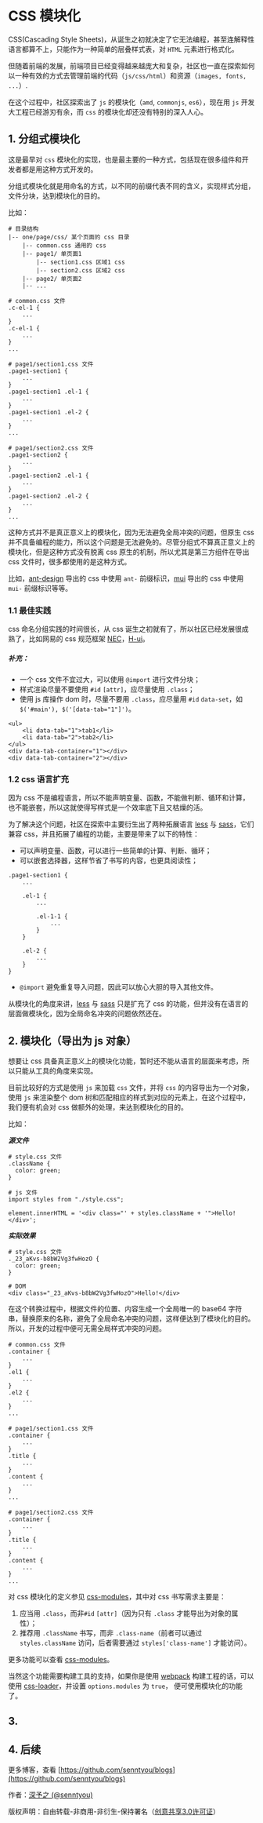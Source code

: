 # CSS 模块化

CSS(Cascading Style Sheets)，从诞生之初就决定了它无法编程，甚至连解释性语言都算不上，只能作为一种简单的层叠样式表，对 `HTML` 元素进行格式化。

但随着前端的发展，前端项目已经变得越来越庞大和复杂，社区也一直在探索如何以一种有效的方式去管理前端的代码（`js/css/html`）和资源（`images, fonts, ...`）.

在这个过程中，社区探索出了 `js` 的模块化（`amd`, `commonjs`, `es6`），现在用 `js` 开发大工程已经游刃有余，而 `css` 的模块化却还没有特别的深入人心。

## 1. 分组式模块化

这是最早对 `css` 模块化的实现，也是最主要的一种方式，包括现在很多组件和开发者都是用这种方式开发的。

分组式模块化就是用命名的方式，以不同的前缀代表不同的含义，实现样式分组，文件分块，达到模块化的目的。

比如：

```
# 目录结构
|-- one/page/css/ 某个页面的 css 目录
    |-- common.css 通用的 css
    |-- page1/ 单页面1
        |-- section1.css 区域1 css
        |-- section2.css 区域2 css
    |-- page2/ 单页面2
    |-- ...
    
# common.css 文件
.c-el-1 {
    ...
}
.c-el-1 {
    ...
}    
...    
    
# page1/section1.css 文件
.page1-section1 {
    ...
}
.page1-section1 .el-1 {
    ...
}    
.page1-section1 .el-2 {
    ...
}    
...

# page1/section2.css 文件
.page1-section2 {
    ...
}
.page1-section2 .el-1 {
    ...
}    
.page1-section2 .el-2 {
    ...
}    
...
```

这种方式并不是真正意义上的模块化，因为无法避免全局冲突的问题，但原生 css 并不具备编程的能力，所以这个问题是无法避免的。尽管分组式不算真正意义上的模块化，但是这种方式没有脱离 css 原生的机制，所以尤其是第三方组件在导出 css 文件时，很多都使用的是这种方式。

比如，[ant-design](https://github.com/ant-design/ant-design) 导出的 css 中使用 `ant-` 前缀标识，[mui](https://github.com/dcloudio/mui) 导出的 css 中使用 `mui-` 前缀标识等等。

### 1.1 最佳实践

css 命名分组实践的时间很长，从 css 诞生之初就有了，所以社区已经发展很成熟了，比如网易的 css 规范框架 [NEC](http://nec.netease.com/)，[H-ui](http://www.h-ui.net/)。

##### 补充：

* 一个 css 文件不宜过大，可以使用 `@import` 进行文件分块；
* 样式渲染尽量不要使用 `#id` `[attr]`，应尽量使用 `.class`；
* 使用 js 库操作 dom 时，尽量不要用 `.class`，应尽量用 `#id` `data-set`，如 `$('#main'), $('[data-tab="1"]')`。

```
<ul>
    <li data-tab="1">tab1</li>
    <li data-tab="2">tab2</li>
</ul>
<div data-tab-container="1"></div>
<div data-tab-container="2"></div>
```

### 1.2 css 语言扩充

因为 css 不是编程语言，所以不能声明变量、函数，不能做判断、循环和计算，也不能嵌套，所以这就使得写样式是一个效率底下且又枯燥的活。

为了解决这个问题，社区在探索中主要衍生出了两种拓展语言 [less](http://lesscss.org/) 与 [sass](http://sass-lang.com/)，它们兼容 css，并且拓展了编程的功能，主要是带来了以下的特性：

* 可以声明变量、函数，可以进行一些简单的计算、判断、循环；
* 可以嵌套选择器，这样节省了书写的内容，也更具阅读性；

```
.page1-section1 {
    ...
    
    .el-1 {
        ...
        
        .el-1-1 {
            ...
        }
    }
        
    .el-2 {
        ...
    }   
} 
```

* `@import` 避免重复导入问题，因此可以放心大胆的导入其他文件。

从模块化的角度来讲，[less](http://lesscss.org/) 与 [sass](http://sass-lang.com/) 只是扩充了 css 的功能，但并没有在语言的层面做模块化，因为全局命名冲突的问题依然还在。

## 2. 模块化（导出为 js 对象）

想要让 css 具备真正意义上的模块化功能，暂时还不能从语言的层面来考虑，所以只能从工具的角度来实现。

目前比较好的方式是使用 `js` 来加载 `css` 文件，并将 `css` 的内容导出为一个对象，使用 `js` 来渲染整个 dom 树和匹配相应的样式到对应的元素上，在这个过程中，我们便有机会对 css 做额外的处理，来达到模块化的目的。

比如：

***源文件***

```
# style.css 文件
.className {
  color: green;
}

# js 文件
import styles from "./style.css";

element.innerHTML = '<div class="' + styles.className + '">Hello!</div>';
```

***实际效果***

```
# style.css 文件
._23_aKvs-b8bW2Vg3fwHozO {
  color: green;
}

# DOM
<div class="_23_aKvs-b8bW2Vg3fwHozO">Hello!</div>
```

在这个转换过程中，根据文件的位置、内容生成一个全局唯一的 base64 字符串，替换原来的名称，避免了全局命名冲突的问题，这样便达到了模块化的目的。所以，开发的过程中便可无需全局样式冲突的问题。

```
# common.css 文件
.container {
    ...
}
.el1 {
    ...
}
.el2 {
    ...
}    
...    
    
# page1/section1.css 文件
.container {
    ...
}
.title {
    ...
}    
.content {
    ...
}    
...

# page1/section2.css 文件
.container {
    ...
}
.title {
    ...
}    
.content {
    ...
}
...
```

对 css 模块化的定义参见 [css-modules](https://github.com/css-modules/css-modules)，其中对 css 书写需求主要是：

1. 应当用 `.class`，而非`#id` `[attr]`（因为只有 `.class` 才能导出为对象的属性）；
2. 推荐用 `.className` 书写，而非 `.class-name`（前者可以通过 `styles.className` 访问，后者需要通过 `styles['class-name']` 才能访问）。

更多功能可以查看 [css-modules](https://github.com/css-modules/css-modules)。

当然这个功能需要构建工具的支持，如果你是使用 [webpack](http://webpack.js.org) 构建工程的话，可以使用 [css-loader](https://github.com/webpack-contrib/css-loader)，并设置 `options.modules` 为 `true`， 便可使用模块化的功能了。

## 3. 

## 4. 后续

更多博客，查看 [https://github.com/senntyou/blogs](https://github.com/senntyou/blogs)

作者：[深予之 (@senntyou)](https://github.com/senntyou)

版权声明：自由转载-非商用-非衍生-保持署名（[创意共享3.0许可证](https://creativecommons.org/licenses/by-nc-nd/3.0/deed.zh)）
